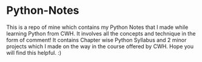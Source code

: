 # Python-Notes
This is a repo of mine which contains my Python Notes that I made while learning Python from CWH. It involves all the concepts and technique in the form of comment!
It contains Chapter wise Python Syllabus and 2 minor projects which I made on the way in the course offered by CWH.
Hope you will find this helpful. :)
